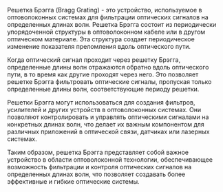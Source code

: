 
Решетка Брэгга (Bragg Grating) - это устройство, используемое в оптоволоконных системах для фильтрации оптических сигналов на определенных длинах волн. Решетка Брэгга состоит из периодически упорядоченной структуры в оптоволоконном кабеле или в другом оптическом материале. Эта структура создает периодическое изменение показателя преломления вдоль оптического пути.

Когда оптический сигнал проходит через решетку Брэгга, определенные длины волн отражаются обратно вдоль оптического пути, в то время как другие проходят через него. Это позволяет решетке Брэгга фильтровать оптические сигналы, пропуская только определенные длины волн, соответствующие периоду решетки.

Решетки Брэгга могут использоваться для создания фильтров, усилителей и других устройств в оптоволоконных системах. Они позволяют контролировать и управлять оптическими сигналами на конкретных длинах волн, что делает их важным компонентом для различных приложений в оптической связи, датчиках или лазерных системах.

Таким образом, решетка Брэгга представляет собой важное устройство в области оптоволоконной технологии, обеспечивающее возможность фильтрации и контроля оптических сигналов на определенных длинах волн, что позволяет создавать более эффективные и гибкие оптические системы.